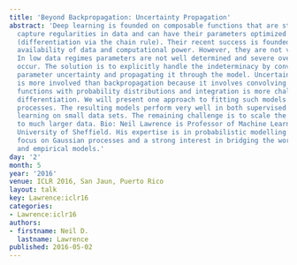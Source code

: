 ```yaml
---
title: 'Beyond Backpropagation: Uncertainty Propagation'
abstract: 'Deep learning is founded on composable functions that are structured to
  capture regularities in data and can have their parameters optimized by backpropagation
  (differentiation via the chain rule). Their recent success is founded on the increased
  availability of data and computational power. However, they are not very data efficient.
  In low data regimes parameters are not well determined and severe overfitting can
  occur. The solution is to explicitly handle the indeterminacy by converting it to
  parameter uncertainty and propagating it through the model. Uncertainty propagation
  is more involved than backpropagation because it involves convolving the composite
  functions with probability distributions and integration is more challenging than
  differentiation. We will present one approach to fitting such models using Gaussian
  processes. The resulting models perform very well in both supervised and unsupervised
  learning on small data sets. The remaining challenge is to scale the algorithms
  to much larger data. Bio: Neil Lawrence is Professor of Machine Learning at the
  University of Sheffield. His expertise is in probabilistic modelling with a particular
  focus on Gaussian processes and a strong interest in bridging the worlds of mechanistic
  and empirical models.'
day: '2'
month: 5
year: '2016'
venue: ICLR 2016, San Jaun, Puerto Rico
layout: talk
key: Lawrence:iclr16
categories:
- Lawrence:iclr16
authors:
- firstname: Neil D.
  lastname: Lawrence
published: 2016-05-02
---
```


